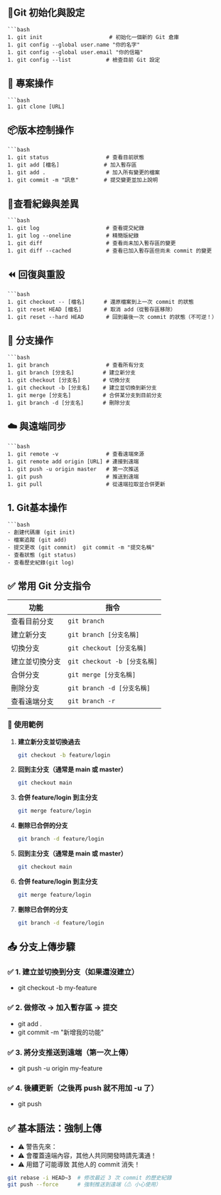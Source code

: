 ## 🔧Git 初始化與設定
    ```bash
    1. git init                     # 初始化一個新的 Git 倉庫
    1. git config --global user.name "你的名字"
    1. git config --global user.email "你的信箱"
    1. git config --list           # 檢查目前 Git 設定

## 📂 專案操作
    ```bash
    1. git clone [URL]   

## 📦版本控制操作
    ```bash
    1. git status                  # 查看目前狀態
    1. git add [檔名]              # 加入暫存區
    1. git add .                   # 加入所有變更的檔案
    1. git commit -m "訊息"        # 提交變更並加上說明

## 📜查看紀錄與差異
    ```bash
    1. git log                     # 查看提交紀錄
    1. git log --oneline           # 精簡版紀錄
    1. git diff                    # 查看尚未加入暫存區的變更
    1. git diff --cached           # 查看已加入暫存區但尚未 commit 的變更

## ⏪ 回復與重設
    ```bash
    1. git checkout -- [檔名]      # 還原檔案到上一次 commit 的狀態
    1. git reset HEAD [檔名]       # 取消 add（從暫存區移除）
    1. git reset --hard HEAD       # 回到最後一次 commit 的狀態（不可逆！）

## 🌿 分支操作
    ```bash
    1. git branch                  # 查看所有分支
    1. git branch [分支名]         # 建立新分支
    1. git checkout [分支名]       # 切換分支
    1. git checkout -b [分支名]    # 建立並切換到新分支
    1. git merge [分支名]          # 合併某分支到目前分支
    1. git branch -d [分支名]      # 刪除分支


## ☁️ 與遠端同步
    ```bash
    1. git remote -v               # 查看遠端來源
    1. git remote add origin [URL] # 連接到遠端
    1. git push -u origin master   # 第一次推送
    1. git push                    # 推送到遠端
    1. git pull                    # 從遠端拉取並合併更新


## 1. Git基本操作
    ```bash
    - 創建代碼庫 (git init)
    - 檔案追蹤 (git add)
    - 提交更改 (git commit)  git commit -m "提交名稱"
    - 查看狀態 (git status)
    - 查看歷史紀錄(git log)

## ✅ 常用 Git 分支指令

| 功能           | 指令                               |
|----------------|------------------------------------|
| 查看目前分支   | `git branch`                       |
| 建立新分支     | `git branch [分支名稱]`             |
| 切換分支       | `git checkout [分支名稱]`           |
| 建立並切換分支 | `git checkout -b [分支名稱]`        |
| 合併分支       | `git merge [分支名稱]`              |
| 刪除分支       | `git branch -d [分支名稱]`          |
| 查看遠端分支   | `git branch -r`                    |


### 📘 使用範例

1. **建立新分支並切換過去**
   ```bash
   git checkout -b feature/login
2. **回到主分支（通常是 main 或 master）**
    ```bash
    git checkout main
3. **合併 feature/login 到主分支**
    ```bash
    git merge feature/login
4. **刪除已合併的分支**
    ```bash
    git branch -d feature/login
5. **回到主分支（通常是 main 或 master）**
    ```bash
    git checkout main
6. **合併 feature/login 到主分支**
    ```bash
    git merge feature/login
7. **刪除已合併的分支**
    ```bash
    git branch -d feature/login

## 📤 分支上傳步驟

### ✅ 1. 建立並切換到分支（如果還沒建立）
- git checkout -b my-feature
### ✅ 2. 做修改 → 加入暫存區 → 提交
- git add .
- git commit -m "新增我的功能"
### ✅ 3. 將分支推送到遠端（第一次上傳）
- git push -u origin my-feature
### ✅ 4. 後續更新（之後再 push 就不用加 -u 了）
- git push

## ✅ 基本語法：強制上傳
- ⚠️ 警告先來：
- ⚠️ 會覆蓋遠端內容，其他人共同開發時請先溝通！
- ⚠️ 用錯了可能導致 其他人的 commit 消失！

```bash
git rebase -i HEAD~3  # 修改最近 3 次 commit 的歷史紀錄
git push --force      # 強制推送到遠端（⚠ 小心使用）
